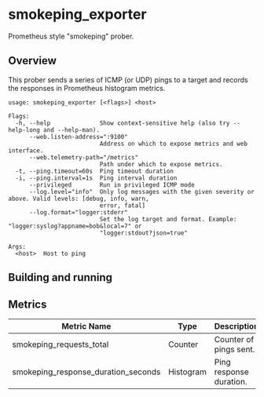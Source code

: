 # smokeping_exporter
Prometheus style "smokeping" prober.

## Overview

This prober sends a series of ICMP (or UDP) pings to a target and records the responses in Prometheus histogram metrics.

```
usage: smokeping_exporter [<flags>] <host>

Flags:
  -h, --help              Show context-sensitive help (also try --help-long and --help-man).
      --web.listen-address=":9100"  
                          Address on which to expose metrics and web interface.
      --web.telemetry-path="/metrics"  
                          Path under which to expose metrics.
  -t, --ping.timeout=60s  Ping timeout duration
  -i, --ping.interval=1s  Ping interval duration
      --privileged        Run in privileged ICMP mode
      --log.level="info"  Only log messages with the given severity or above. Valid levels: [debug, info, warn,
                          error, fatal]
      --log.format="logger:stderr"  
                          Set the log target and format. Example: "logger:syslog?appname=bob&local=7" or
                          "logger:stdout?json=true"

Args:
  <host>  Host to ping
```

## Building and running

## Metrics

 Metric Name                         | Type       | Description
-------------------------------------|------------|-------------------------------------------
 smokeping\_requests\_total          | Counter    | Counter of pings sent.
 smokeping_response_duration_seconds | Histogram  | Ping response duration.
